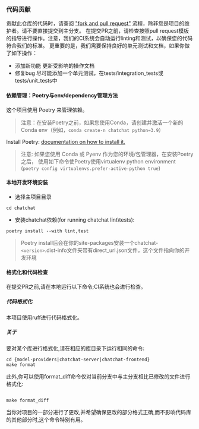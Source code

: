 
### 代码贡献
贡献此仓库的代码时，请查阅 ["fork and pull request"](https://docs.github.com/en/get-started/exploring-projects-on-github/contributing-to-a-project) 流程，除非您是项目的维护者。请不要直接提交到主分支。
在提交PR之前，请检查按照pull request模板的指导进行操作。注意，我们的CI系统会自动运行linting和测试，以确保您的代码符合我们的标准。
更重要的是，我们需要保持良好的单元测试和文档，如果你做了如下操作：
- 添加新功能
更新受影响的操作文档
- 修复bug
尽可能添加一个单元测试，在tests/integration_tests或tests/unit_tests中


#### 依赖管理：Poetry与env/dependency管理方法
这个项目使用 Poetry 来管理依赖。
> 注意：在安装Poetry之前，如果您使用Conda，请创建并激活一个新的Conda env（例如，`conda create-n chatchat python=3.9`）

Install Poetry: [documentation on how to install it.](https://python-poetry.org/docs/#installing-with-pipx)

> 注意: 如果您使用 Conda 或 Pyenv 作为您的环境/包管理器，在安装Poetry之后，
> 使用如下命令使Poetry使用virtualenv python environment (`poetry config virtualenvs.prefer-active-python true`)

#### 本地开发环境安装

- 选择主项目目录
```shell
cd chatchat
```

- 安装chatchat依赖(for running chatchat lint\tests):

```shell
poetry install --with lint,test
```
>  Poetry install后会在你的site-packages安装一个chatchat-`<version>`.dist-info文件夹带有direct_url.json文件，这个文件指向你的开发环境

#### 格式化和代码检查
在提交PR之前,请在本地运行以下命令;CI系统也会进行检查。

##### 代码格式化
本项目使用ruff进行代码格式化。

##### 关于

要对某个库进行格式化,请在相应的库目录下运行相同的命令:
```shell
cd {model-providers|chatchat-server|chatchat-frontend}
make format
```

此外,你可以使用format_diff命令仅对当前分支中与主分支相比已修改的文件进行格式化:


```shell
 
make format_diff
```
当你对项目的一部分进行了更改,并希望确保更改的部分格式正确,而不影响代码库的其他部分时,这个命令特别有用。

 
